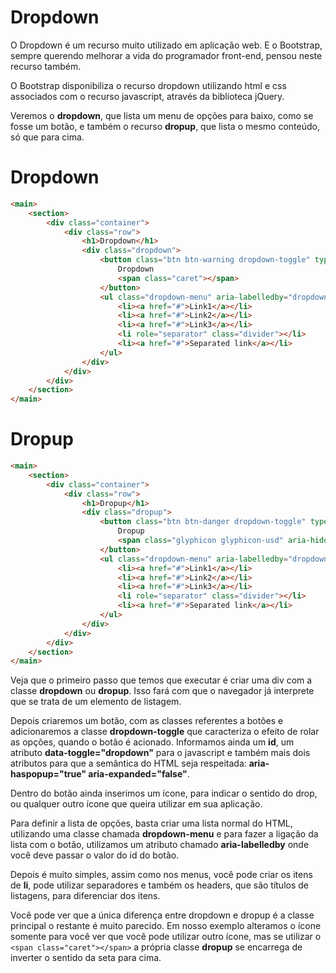 # Dropdown

O Dropdown é um recurso muito utilizado em aplicação web. E o Bootstrap, sempre querendo melhorar a vida do programador front-end, pensou neste recurso também.

O Bootstrap disponibiliza o recurso dropdown utilizando html e css associados com o recurso javascript, através da biblioteca jQuery.

Veremos o **dropdown**, que lista um menu de opções para baixo, como se fosse um botão, e também o recurso **dropup**, que lista o mesmo conteúdo, só que para cima.

# Dropdown

```html
<main>
    <section>
        <div class="container">
            <div class="row">
                <h1>Dropdown</h1>
                <div class="dropdown">
                    <button class="btn btn-warning dropdown-toggle" type="button" id="dropdownMenu1" data-toggle="dropdown" aria-haspopup="true" aria-expanded="true">
                        Dropdown
                        <span class="caret"></span>
                    </button>
                    <ul class="dropdown-menu" aria-labelledby="dropdownMenu1">
                        <li><a href="#">Link1</a></li>
                        <li><a href="#">Link2</a></li>
                        <li><a href="#">Link3</a></li>
                        <li role="separator" class="divider"></li>
                        <li><a href="#">Separated link</a></li>
                    </ul>
                </div>
            </div>
        </div>
    </section>
</main>
```

# Dropup

```html
<main>
    <section>
        <div class="container">
            <div class="row">
                <h1>Dropup</h1>
                <div class="dropup">
                    <button class="btn btn-danger dropdown-toggle" type="button" id="dropdownMenu2" data-toggle="dropdown" aria-haspopup="true" aria-expanded="false">
                        Dropup
                        <span class="glyphicon glyphicon-usd" aria-hidden="true"></span>
                    </button>
                    <ul class="dropdown-menu" aria-labelledby="dropdownMenu2">
                        <li><a href="#">Link1</a></li>
                        <li><a href="#">Link2</a></li>
                        <li><a href="#">Link3</a></li>
                        <li role="separator" class="divider"></li>
                        <li><a href="#">Separated link</a></li>
                    </ul>
                </div>
            </div>
        </div>
    </section>
</main>
```

Veja que o primeiro passo que temos que executar é criar uma div com a classe **dropdown** ou **dropup**. Isso fará com que o navegador já interprete que se trata de um elemento de listagem.

Depois criaremos um botão, com as classes referentes a botões e adicionaremos a classe **dropdown-toggle** que caracteriza o efeito de rolar as opções, quando o botão é acionado. Informamos ainda um **id**, um atributo **data-toggle="dropdown"** para o javascript e também mais dois atributos para que a semântica do HTML seja respeitada: **aria-haspopup="true" aria-expanded="false"**.

Dentro do botão ainda inserimos um ícone, para indicar o sentido do drop, ou qualquer outro ícone que queira utilizar em sua aplicação.

Para definir a lista de opções, basta criar uma lista normal do HTML, utilizando uma classe chamada **dropdown-menu** e para fazer a ligação da lista com o botão, utilizamos um atributo chamado **aria-labelledby** onde você deve passar o valor do id do botão.

Depois é muito simples, assim como nos menus, você pode criar os itens de **li**, pode utilizar separadores e também os headers, que são títulos de listagens, para diferenciar dos itens.

Você pode ver que a única diferença entre dropdown e dropup é a classe principal o restante é muito parecido. Em nosso exemplo alteramos o ícone somente para você ver que você pode utilizar outro ícone, mas se utilizar o `<span class="caret"></span>` a própria classe **dropup** se encarrega de inverter o sentido da seta para cima.